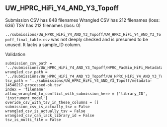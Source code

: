 ## UW_HPRC_HiFi_Y4_AND_Y3_Topoff

Submission CSV has 848 filenames
Wrangled CSV has 212 filenames (loss: 636)
TSV has 212 filenames (loss: 0)

`../submissions/UW_HPRC_HiFi_Y4_AND_Y3_Topoff/UW_HPRC_HiFi_Y4_AND_Y3_Topoff_final_table.csv` was not deeply checked and is presumed to be unused. It lacks a sample_ID column.

Validation
```
submission_csv_path = '../submissions/UW_HPRC_HiFi_Y4_AND_Y3_Topoff/HPRC_PacBio_HiFi_Metadata_Submission_UW_Yr4_PacBio_HiFi.csv'
wrangled_csv_path = '../submissions/UW_HPRC_HiFi_Y4_AND_Y3_Topoff/UW_HPRC_HiFi_Y4_AND_Y3_Topoff_data_table.csv'
tsv_path = '../submissions/UW_HPRC_HiFi_Y4_AND_Y3_Topoff/metadata-14548217-processed-ok.tsv'
index = 'filename'
allow_wrangled_to_conflict_with_submission_here = ['library_ID', 'instrument_model']
overide_csv_with_tsv_in_these_columns = []
submission_csv_is_actually_tsv = False
wrangled_csv_is_actually_tsv = False
wrangled_csv_can_lack_library_id = False
tsv_is_multi_file = False
```